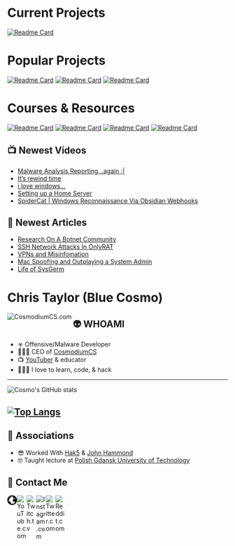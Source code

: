 <!-- current projects -->
# Current Projects
[![Readme Card](https://github-readme-stats.vercel.app/api/pin/?username=CosmodiumCS&repo=SpiderCat&theme=react)](https://github.com/CosmodiumCS/SpiderCat)


<!-- popular projects -->
# Popular Projects
[![Readme Card](https://github-readme-stats.vercel.app/api/pin/?username=CosmodiumCS&repo=OnlyRat&theme=react)](https://github.com/CosmodiumCS/OnlyRAT)
[![Readme Card](https://github-readme-stats.vercel.app/api/pin/?username=CosmodiumCS&repo=SkeletonKey&theme=react)](https://github.com/CosmodiumCS/SkeletonKey)
[![Readme Card](https://github-readme-stats.vercel.app/api/pin/?username=CosmodiumCS&repo=SuperVision&theme=react)](https://github.com/CosmodiumCS/SuperVision)

<!-- courses and resources -->
# Courses & Resources
[![Readme Card](https://github-readme-stats.vercel.app/api/pin/?username=CosmodiumCS&repo=OpenCourse&theme=react)](https://github.com/CosmodiumCS/OpenCourse)
[![Readme Card](https://github-readme-stats.vercel.app/api/pin/?username=CosmodiumCS&repo=Malware-Development&theme=react)](https://github.com/CosmodiumCS/Malware-Development)
[![Readme Card](https://github-readme-stats.vercel.app/api/pin/?username=PrettyBoyCosmo&repo=WarGames&theme=react)](https://github.com/CosmodiumCS/Wargames)
[![Readme Card](https://github-readme-stats.vercel.app/api/pin/?username=CosmodiumCS&repo=Payloads&theme=react)](https://github.com/CosmodiumCS/payloads)

<!-- new videos from youtube -->
## 📺 Newest Videos
<!-- YOUTUBE:START -->
- [Malware Analysis Reporting...again :|](https://www.youtube.com/watch?v=IkVKu-8MnsY)
- [It’s rewind time](https://www.youtube.com/watch?v=-H5JGDv2nio)
- [i love windows…](https://www.youtube.com/watch?v=-lxfl2Gv9MI)
- [Setting up a Home Server](https://www.youtube.com/watch?v=URkHa7RV9_Q)
- [SpiderCat | Windows Reconnaissance Via Obsidian Webhooks](https://www.youtube.com/watch?v=qyLlB_oiOXM)
<!-- YOUTUBE:END -->

<!-- new blogs from cosmodiumcs -->
## 📗 Newest Articles
<!-- BLOG-POST-LIST:START -->
- [Research On A Botnet Community](https://www.cosmodiumcs.com/post/research-on-a-botnet-community)
- [SSH Network Attacks In OnlyRAT](https://www.cosmodiumcs.com/post/ssh-network-attacks-in-onlyrat)
- [VPNs and Misinfomation](https://www.cosmodiumcs.com/post/vpns-and-misinfomation)
- [Mac Spoofing and Outplaying a System Admin](https://www.cosmodiumcs.com/post/mac-spoofing-and-outplaying-a-system-admin)
- [Life of SysGerm](https://www.cosmodiumcs.com/post/life-of-sysgerm)
<!-- BLOG-POST-LIST:END -->

<!-- about me -->
# Chris Taylor (Blue Cosmo)

<!-- picture -->
[<img align="left" alt="CosmodiumCS.com" width="150px" src="https://static.wixstatic.com/media/1a48ab_3abeb327b98e4f2ba02edbc42027e9e4~mv2.jpg/v1/fill/w_250,h_250,al_c,q_80,usm_0.66_1.00_0.01/DSC_1486_edited.webp"/>][website]

<!-- more on me -->
## 👽 WHOAMI
- ☣ Offensive/Malware Developer
- 👨🏽‍💼 CEO of [CosmodiumCS][website]
- 📺 [YouTuber][youtube] & educator
- 👨🏽‍💻 I love to learn, code, & hack

---
<!-- stat card -->
![Cosmo's GitHub stats](https://github-readme-stats.vercel.app/api?username=PrettyBoyCosmo&show_icons=true&theme=react)

<!-- top languages -->
[![Top Langs](https://github-readme-stats.vercel.app/api/top-langs/?username=PrettyBoyCosmo&theme=react)](https://github.com/anuraghazra/github-readme-stats)
---

<!-- affiliations and associations -->
## 🤝 Associations
- 😎 Worked With [Hak5][hak5] & [John Hammond][john]
- 🤓 Taught lecture at [Polish Gdansk University of Technology](https://youtu.be/02DTF7pm9iw)

<!-- contact information -->
## 🤙 Contact Me
[<img align="left" alt="CosmodiumCS.com" width="22px" src="https://raw.githubusercontent.com/iconic/open-iconic/master/svg/globe.svg"/>][website]
[<img align="left" alt="YouTube.com" width="22px" src="https://cdn.jsdelivr.net/npm/simple-icons@v3/icons/youtube.svg"/>][youtube]
[<img align="left" alt="Twitch.tv" width="22px" src="https://cdn.jsdelivr.net/npm/simple-icons@v3/icons/twitch.svg"/>][twitch]
[<img align="left" alt="Instagram.com" width="22px" src="https://cdn.jsdelivr.net/npm/simple-icons@v3/icons/instagram.svg"/>][instagram]
[<img align="left" alt="Twitter.com" width="22px" src="https://cdn.jsdelivr.net/npm/simple-icons@v3/icons/twitter.svg"/>][twitter]
[<img align="left" alt="Reddit.com" width="22px" src="https://cdn.jsdelivr.net/npm/simple-icons@v3/icons/reddit.svg"/>][reddit]

<!-- variables -->
[website]: https://www.cosmodiumcs.com
[youtube]: https://www.youtube.com/c/CosmodiumCS
[twitch]: https://www.twitch.tv/cosmodiumcs
[instagram]: https://www.instagram.com/cosmodium.cs/
[twitter]: https://www.twitter.com/CosmodiumCS
[reddit]: https://www.reddit.com/r/CosmodiumCS

[john]: https://youtu.be/I9qQGPzpgtY
[hak5]: https://youtu.be/RBMiHYWh78k
